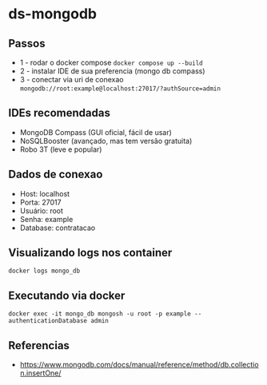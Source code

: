 # ds-mongodb

## Passos
- 1 - rodar o docker compose `docker compose up --build`
- 2 - instalar IDE de sua preferencia (mongo db compass)
- 3 - conectar via uri de conexao `mongodb://root:example@localhost:27017/?authSource=admin`

## IDEs recomendadas
- MongoDB Compass (GUI oficial, fácil de usar)
- NoSQLBooster (avançado, mas tem versão gratuita)
- Robo 3T (leve e popular)

## Dados de conexao 
- Host: localhost
- Porta: 27017
- Usuário: root
- Senha: example
- Database: contratacao

## Visualizando logs nos container 

`docker logs mongo_db`

## Executando via docker 
`docker exec -it mongo_db mongosh -u root -p example --authenticationDatabase admin` 

## Referencias 

- https://www.mongodb.com/docs/manual/reference/method/db.collection.insertOne/ 